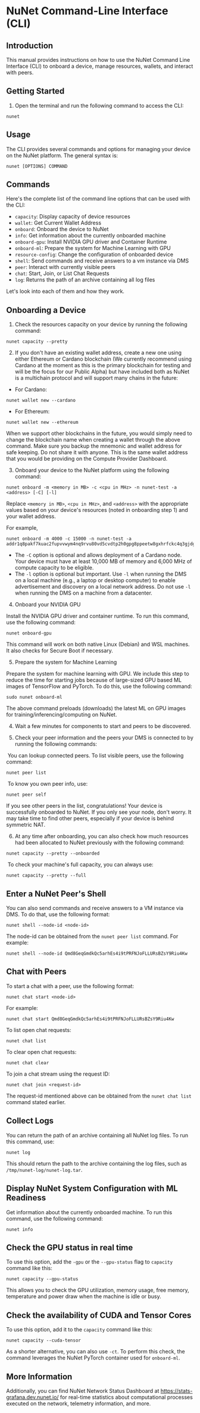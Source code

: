 # NuNet Command-Line Interface (CLI)

## Introduction

This manual provides instructions on how to use the NuNet Command Line Interface (CLI) to onboard a device, manage resources, wallets, and interact with peers.

## Getting Started

1. Open the terminal and run the following command to access the CLI:

```
nunet
```

## Usage

The CLI provides several commands and options for managing your device on the NuNet platform. The general syntax is:

```
nunet [OPTIONS] COMMAND
```

## Commands

Here's the complete list of the command line options that can be used with the CLI:

- `capacity`: Display capacity of device resources
- `wallet`: Get Current Wallet Address
- `onboard`: Onboard the device to NuNet
- `info`: Get information about the currently onboarded machine
- `onboard-gpu`: Install NVIDIA GPU driver and Container Runtime
- `onboard-ml`: Prepare the system for Machine Learning with GPU
- `resource-config`: Change the configuration of onboarded device
- `shell`: Send commands and receive answers to a vm instance via DMS
- `peer`: Interact with currently visible peers
- `chat`: Start, Join, or List Chat Requests
- `log`: Returns the path of an archive containing all log files

Let's look into each of them and how they work.

## Onboarding a Device

1. Check the resources capacity on your device by running the following command:

```
nunet capacity --pretty
```

2. If you don't have an existing wallet address, create a new one using either Ethereum or Cardano blockchain (We currently recommend using Cardano at the moment as this is the primary blockchain for testing and will be the focus for our Public Alpha) but have included both as NuNet is a multichain protocol and will support many chains in the future:

- For Cardano:

```
nunet wallet new --cardano
```

- For Ethereum:

```
nunet wallet new --ethereum
```

When we support other blockchains in the future, you would simply need to change the blockchain name when creating a wallet through the above command.
Make sure you backup the mnemonic and wallet address for safe keeping. Do not share it with anyone. This is the same wallet address that you would be providing on the Compute Provider Dashboard.

3. Onboard your device to the NuNet platform using the following command:

```
nunet onboard -m <memory in MB> -c <cpu in MHz> -n nunet-test -a <address> [-C] [-l]
```

Replace `<memory in MB>`, `<cpu in MHz>`, and `<address>` with the appropriate values based on your device's resources (noted in onboarding step 1) and your wallet address.

For example,

```
nunet onboard -m 4000 -c 15000 -n nunet-test -a addr1q8pakf7kuac2fupvvwym4nq9rvu80vd5cvdtp2h0gpg8ppeetw8gxhrfckc4q3gjdg2eprnezpyx6sjauqj4mevleavql8n8kd 
```

- The `-C` option is optional and allows deployment of a Cardano node. Your device must have at least 10,000 MB of memory and 6,000 MHz of compute capacity to be eligible.
- The `-l` option is optional but important. Use `-l` when running the DMS on a local machine (e.g., a laptop or desktop computer) to enable advertisement and discovery on a local network address. Do not use `-l` when running the DMS on a machine from a datacenter.

4. Onboard your NVIDIA GPU

Install the NVIDIA GPU driver and container runtime. To run this command, use the following command:

```
nunet onboard-gpu
```

This command will work on both native Linux (Debian) and WSL machines. It also checks for Secure Boot if
necessary.

5. Prepare the system for Machine Learning

Prepare the system for machine learning with GPU. We include this step to reduce the time for starting jobs
because of large-sized GPU based ML images of TensorFlow and PyTorch. To do this, use the following
command:

```
sudo nunet onboard-ml
```

The above command preloads (downloads) the latest ML on GPU images for training/inferencing/computing
on NuNet.

4. Wait a few minutes for components to start and peers to be discovered.

5. Check your peer information and the peers your DMS is connected to by running the following commands:

​		You can lookup connected peers. To list visible peers, use the following command:

```
nunet peer list
```

​		To know you own peer info, use:

```
nunet peer self
```

If you see other peers in the list, congratulations! Your device is successfully onboarded to NuNet. If you only see your node, don't worry. It may take time to find other peers, especially if your device is behind symmetric NAT.


6. At any time after onboarding, you can also check how much resources had been allocated to NuNet previously with the following command:

```
nunet capacity --pretty --onboarded
```

​		To check your machine's full capacity, you can always use:

```
nunet capacity --pretty --full
```


## Enter a NuNet Peer's Shell

You can also send commands and receive answers to a VM instance via DMS. To do that, use the following format:

```
nunet shell --node-id <node-id>
```

The node-id can be obtained from the `nunet peer list` command. For example:

```
nunet shell --node-id Qmd8GeqGmdkQc5arhEs4i9tPRFNJoFLLURsBZsY9Riu4Kw
```

## Chat with Peers

To start a chat with a peer, use the following format:

```
nunet chat start <node-id>
```

For example:

```
nunet chat start Qmd8GeqGmdkQc5arhEs4i9tPRFNJoFLLURsBZsY9Riu4Kw
```

To list open chat requests:

```
nunet chat list
```

To clear open chat requests:

```
nunet chat clear
```

To join a chat stream using the request ID:

```
nunet chat join <request-id>
```

The request-id mentioned above can be obtained from the `nunet chat list` command stated earlier.

## Collect Logs

You can return the path of an archive containing all NuNet log files. To run this command, use: 

```
nunet log
```

This should return the path to the archive containing the log files, such as `/tmp/nunet-log/nunet-log.tar`.

## Display NuNet System Configuration with ML Readiness

Get information about the currently onboarded machine. To run this command, use the following command:

```
nunet info
```

## Check the GPU status in real time

To use this option, add the `-gpu` or the `--gpu-status` flag to `capacity` command like this:

```
nunet capacity --gpu-status
```

This allows you to check the GPU utilization, memory usage, free memory, temperature and power draw when the machine is idle or busy.

## Check the availability of CUDA and Tensor Cores

To use this option, add it to the `capacity` command like this:

```
nunet capacity --cuda-tensor
```

As a shorter alternative, you can also use `-ct`. To perform this check, the command leverages the NuNet PyTorch container used for `onboard-ml`.

## More Information

Additionally, you can find NuNet Network Status Dashboard at https://stats-grafana.dev.nunet.io/ for real-time statistics about computational processes executed on the network, telemetry information, and more.
